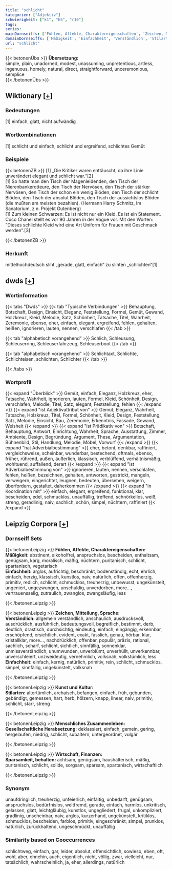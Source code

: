```yaml
---
title: "schlicht"
kategorien: ["Adjektiv"]
schwierigkeit: ["k1", "h5", "r10"]
tags:
series:
mainDornseiffs: ['Fühlen, Affekte, Charaktereigenschaften', 'Zeichen, Mitteilung, Sprache', 'Kunst und Kultur', 'Menschliches Zusammenleben', 'Wirtschaft, Finanzen']
domainDornseiffs: ['Mäßigkeit', 'Einfachheit', 'Verständlich', 'Stilarten', 'Gesellschaftliche Herabsetzung', 'Sparsamkeit, behalten']
url: "schlicht"
---
```


{{< betonenÜbs >}}
**Übersetzung:**  
simple, plain, unadorned, modest, unassuming, unpretentious, artless, ingenuous, homely, natural, direct, straightforward, unceremonious, semplice  
{{< /betonenÜbs >}}

## Wiktionary [[+](https://de.wiktionary.org/wiki/schlicht)]

### Bedeutungen
[1] einfach, glatt, nicht aufwändig  

### Wortkombinationen
[1] schlicht und einfach, schlicht und ergreifend, schlichtes Gemüt  

### Beispiele
{{< betonenZB >}}
[1] „Die Kritiker waren enttäuscht, da ihre Linie unverändert elegant und schlicht war.“[2]  
[1] So hatte man den Tisch der Magenleidenden, den Tisch der Nierenbankerotteure, den Tisch der Nervösen, den Tisch der stärker Nervösen, den Tisch der schon ein wenig Blöden, den Tisch der schlicht Blöden, den Tisch der absolut Blöden, den Tisch der aussichtslos Blöden (die mußten am meisten bezahlen). (Hermann Harry Schmitz, Im Sanatorium, z.n. Projekt Gutenberg)  
[1] Zum kleinen Schwarzen: Es ist nicht nur ein Kleid. Es ist ein Statement. Coco Chanel stellt es vor 90 Jahren in der Vogue vor. Mit den Worten: "Dieses schlichte Kleid wird eine Art Uniform für Frauen mit Geschmack werden".[3]  

{{< /betonenZB >}}
### Herkunft
mittelhochdeutsch sliht „gerade, glatt, einfach“ zu slihten „schlichten“[1]  



## dwds [[+](https://www.dwds.de/wb/schlicht)]

### Wortinformation
{{< tabs "Dwds" >}}
{{< tab "Typische Verbindungen" >}}
Behauptung, Botschaft, Design, Einsicht, Eleganz, Feststellung, Formel, Gemüt, Gewand, Holzkreuz, Kleid, Melodie, Satz, Schönheit, Tatsache, Titel, Wahrheit, Zeremonie, ebenso, eher, einfach, elegant, ergreifend, fehlen, gehalten, heißen, ignorieren, lauten, nennen, verschlafen
{{< /tab >}}

{{< tab "alphabetisch vorangehend" >}}
Schlich, Schleusung, Schleuserring, Schleuserfahrzeug, Schleuserboot
{{< /tab >}}

{{< tab "alphabetisch vorangehend" >}}
Schlichtaxt, Schlichte, Schlichteisen, schlichten, Schlichter
{{< /tab >}}

{{< /tabs >}}

### Wortprofil
{{< expand "Überblick" >}} Gemüt, einfach, Eleganz, Holzkreuz, eher, Tatsache, Wahrheit, ignorieren, lauten, Formel, Kleid, Schönheit, Design, verschlafen, Melodie, Titel, Satz, elegant, Feststellung, fehlen {{< /expand >}}
{{< expand "ist Adjektivattribut von" >}} Gemüt, Eleganz, Wahrheit, Tatsache, Holzkreuz, Titel, Formel, Schönheit, Kleid, Design, Feststellung, Satz, Melodie, Einsicht, Bau, Zeremonie, Erkenntnis, Fassade, Gewand, Weisheit {{< /expand >}}
{{< expand "ist Prädikativ von" >}} Botschaft, Behauptung, Antwort, Einrichtung, Wahrheit, Sprache, Ausstattung, Zimmer, Ambiente, Design, Begründung, Argument, These, Argumentation, Bühnenbild, Stil, Handlung, Melodie, Möbel, Vorwurf {{< /expand >}}
{{< expand "hat Adverbialbestimmung" >}} eher, betont, denkbar, raffiniert, vergleichsweise, scheinbar, wunderbar, bestechend, oftmals, ebenso, früher, rührend, außen, äußerlich, klassisch, verblüffend, verhältnismäßig, wohltuend, auffallend, derart {{< /expand >}}
{{< expand "ist Adverbialbestimmung von" >}} ignorieren, lauten, nennen, verschlafen, fehlen, heißen, bezeichnen, gehalten, antworten, gestrickt, mangeln, verweigern, eingerichtet, leugnen, bedeuten, übersehen, weigern, überfordern, gestaltet, daherkommen {{< /expand >}}
{{< expand "in Koordination mit" >}} einfach, elegant, ergreifend, funktional, klar, bescheiden, edel, schmucklos, unauffällig, treffend, schnörkellos, weiß, streng, geradlinig, naiv, sachlich, schön, simpel, nüchtern, raffiniert {{< /expand >}}

## Leipzig Corpora [[+](https://corpora.uni-leipzig.de/en/res?word=schlicht&corpusId=deu_newscrawl-public_2018)]

### Dornseiff Sets
{{< betonenLeipzig >}}
**Fühlen, Affekte, Charaktereigenschaften:**  
**Mäßigkeit:** abstinent, alkoholfrei, anspruchslos, bescheiden, enthaltsam, genügsam, karg, moralisch, mäßig, nüchtern, puritanisch, schlicht, spartanisch, vegetarisch  
**Einfachheit:** arglos, aufrichtig, beschränkt, bodenständig, echt, ehrlich, einfach, herzig, klassisch, kunstlos, naiv, natürlich, offen, offenherzig, primitiv, redlich, schlicht, schmucklos, treuherzig, unbewusst, ungekünstelt, ungeniert, ungezwungen, unschuldig, unverdorben, more..., vertrauensselig, zutraulich, zwanglos, zwangsläufig, less  

{{< /betonenLeipzig >}}


{{< betonenLeipzig >}}
**Zeichen, Mitteilung, Sprache:**  
**Verständlich:** allgemein verständlich, anschaulich, ausdrucksvoll, ausdrücklich, ausführlich, bedeutungsvoll, begreiflich, bestimmt, derb, deutlich, drastisch, durchsichtig, eindeutig, einfach, eingängig, erkennbar, erschöpfend, ersichtlich, evident, exakt, fasslich, genau, hörbar, klar, kristallklar, more..., nachdrücklich, offenbar, populär, präzis, rational, sachlich, scharf, schlicht, sichtlich, sinnfällig, sonnenklar, unmissverständlich, unumwunden, unverblümt, unverhüllt, unverkennbar, unverschleiert, unzweideutig, vernehmlich, volksnah, volkstümlich, less  
**Einfachheit:** einfach, kernig, natürlich, primitiv, rein, schlicht, schmucklos, simpel, sinnfällig, ungekünstelt, volksnah  

{{< /betonenLeipzig >}}


{{< betonenLeipzig >}}
**Kunst und Kultur:**  
**Stilarten:** altertümlich, archaisch, befangen, einfach, früh, gebunden, gebändigt, gemessen, hart, herb, hölzern, knapp, linear, naiv, primitiv, schlicht, starr, streng  

{{< /betonenLeipzig >}}


{{< betonenLeipzig >}}
**Menschliches Zusammenleben:**  
**Gesellschaftliche Herabsetzung:** deklassiert, einfach, gemein, gering, hergelaufen, niedrig, schlicht, subaltern, untergeordnet, vulgär  

{{< /betonenLeipzig >}}


{{< betonenLeipzig >}}
**Wirtschaft, Finanzen:**  
**Sparsamkeit, behalten:** achtsam, genügsam, haushälterisch, mäßig, puritanisch, schlicht, solide, sorgsam, sparsam, spartanisch, wirtschaftlich  

{{< /betonenLeipzig >}}

### Synonym
unaufdringlich, treuherzig, unfeierlich, einfältig, unbedarft, genügsam, anspruchslos, bedürfnislos, weltfremd, gerade, einfach, harmlos, unkritisch, gelassen, glatt, leichtgläubig, kunstlos, ungegliedert, frugal, unkompliziert, gradlinig, unscheinbar, naiv, arglos, kurzerhand, ungekünstelt, kritiklos, schmucklos, bescheiden, farblos, primitiv, eingeschränkt, simpel, prunklos, natürlich, zurückhaltend, ungeschmückt, unauffällig


### Similarity based on Cooccurrences
schlichtweg, einfach, gar, leider, absolut, offensichtlich, sowieso, eben, oft, wohl, aber, ohnehin, auch, eigentlich, nicht, völlig, zwar, vielleicht, nur, tatsächlich, wahrscheinlich, ja, eher, allerdings, natürlich

